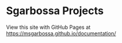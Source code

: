 # Sgarbossa Projects

View this site with GitHub Pages at https://msgarbossa.github.io/documentation/

